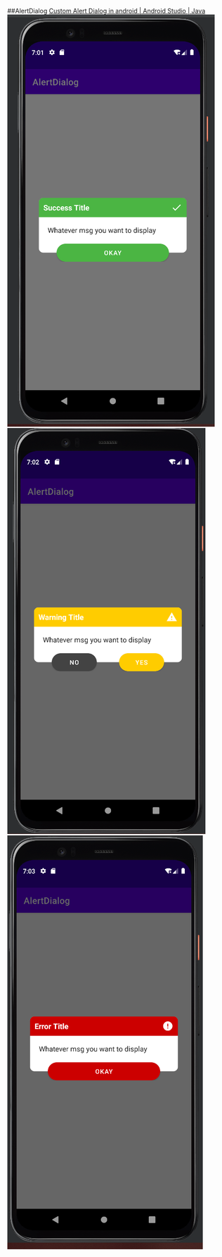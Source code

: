 ##AlertDialog
[Custom Alert Dialog in android | Android Studio | Java](https://www.youtube.com/watch?v=sA_Zk1WkzhU&t=644s&pp=ygU2Q3VzdG9tIEFsZXJ0IERpYWxvZyBpbiBhbmRyb2lkIHwgQW5kcm9pZCBTdHVkaW8gfCBKYXZh)
![Success](/Screenshot/AlertDialogSucces.png)
![Warning](/Screenshot/AlertDialogWarning.png)
![Error](/Screenshot/AlertDialogError.png)